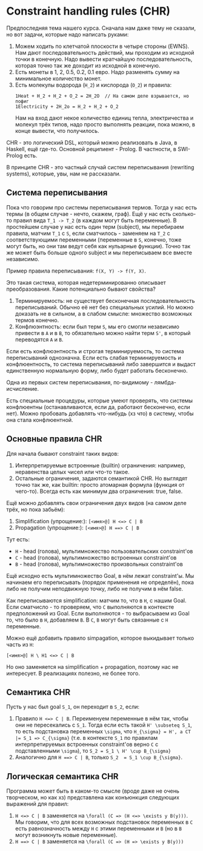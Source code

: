 # Constraint handling rules (CHR)

Предпоследняя тема нашего курса.
Сначала нам даже тему не сказали, но вот задачи, которые надо написать руками:

1. Можем ходить по клетчатой плоскости в четыре стороны (EWNS).
   Нам дают последовательность действий, мы проходим из исходной
   точки в конечную. Надо вывести кратчайшую последовательность, которая
   точно так же доходит из исходной в конечную.
2. Есть монеты в 1, 2, 0.5, 0.2, 0.1 евро. Надо разменять сумму на
   минимальное количество монет.
3. Есть молекулы водорода (`H_2`) и кислорода (`O_2`) и правила:
   ```
   1Heat + H_2 + H_2 + O_2 = 2H_2O  // На самом деле взрывается, но пофиг
   1Electricity + 2H_2o = H_2 + H_2 + O_2
   ```
   Нам на вход дают некое количество единиц тепла, электричества и молекул
   трёх типов, надо просто выполнять реакции, пока можно, в конце вывести,
   что получилось.

CHR - это логический DSL, который можно реализовать в Java, в Haskell, ещё где-то.
Основной реципиент - Prolog. В частности, в SWI-Prolog есть.

В принципе CHR - это частный случай систем переписывания (rewriting systems),
которые, увы, нам не рассказали.

## Система переписывания
Пока что говорим про системы переписывания термов.
Тогда у нас есть термы (в общем случае - нечто, скажем, граф).
Ещё у нас есть сколько-то правил вида `T_1 -> T_2` (в каждом могут быть переменные).
В простейшем случае у нас есть один терм (subject), мы перебираем
правила, матчим `T_1` с `S`, если сматчилось - заменяем на `T_2` с соответствующими переменными
(переменные в `S`, конечно, тоже могут быть, но они там ведут себя как нульарные функции).
Точно так же может быть больше одного subject и мы переписываем все вместе независимо.

Пример правила переписывания: `f(X, Y) -> f(Y, X)`.

Это такая система, которая недетерминированно описывает преобразования.
Какие потенциально бывают свойства?
1. Терминируемость: не существует бесконечная последовательность переписываний.
   Обычно её нет без специальных усилий. Но можно доказать не в сильном, а в
   слабом смысле: множество возможных термов конечно.
2. Конфлюэнтность: если был терм `S`, мы его смогли независимо привести в `A` и в `B`,
   то обязательно можно найти терм `S'`, в который переводятся `A` и `B`.
   
   
Если есть конфлюэнтность и строгая терминируемость, то система переписываний однозначна.
Если есть слабая терминируемость и конфлюентность, то система переписываний либо завершится
и выдаст единственную нормальную форму, либо будет работать бесконечно.

Одна из первых систем переписывания, по-видимому - лямбда-исчисление.

Есть специальные процедуры, которые умеют проверять, что системы конфлюентны (останавливаются,
если да, работают бесконечно, если нет).
Можно пробовать добавлять что-нибудь (хз что) в систему, чтобы она стала конфлюентной.

## Основные правила CHR
Для начала бывают constraint таких видов:
1. Интерпретируемые встроенные (builtin) ограничения: например,
   неравенства целых чисел или что-то такое.
2. Остальные ограничения, задаются семантикой CHR. Но выглядят
   точно так же, как builtin: просто атомарная формула (функция от чего-то).
   Всегда есть как минимум два ограничения: true, false.

Ещё можно добавлять свои ограничения двух видов (на самом деле трёх, но пока забьём):
1. Simplification (упрощение:):
   `[<имя>@] H <=> C | B`
2. Propagation (упрощение:):
   `[<имя>@] H ==> C | B`
   
Тут есть:
* `H` - head (голова), мультимножество пользовательских constraint'ов
* `C` - head (голова), мультимножество встроенных constraint'ов
* `B` - head (голова), мультимножество произвольных constraint'ов

Ещё исходно есть мультимножество Goal, в нём лежат constraint'ы.
Мы начинаем его переписывать (порядок применения не определён), пока
либо не получим неподвижную точку, либо не получим в нём false.

Как переписываются simplification: матчим то, что в `H`, с нашим Goal.
Если сматчисло - то проверяем, что `C` выполняются в контексте предположений из Goal.
Если выполняются - то выбрасываем из Goal то, что было в `H`, добавляем `B`.
В `C`, `B` могут быть связанные с `H` переменные.

Можно ещё добавить правило simpagation, которое выкидывает только часть из `H`:
```
[<имя>@] H \ H1 <=> C | B
```
Но оно заменяется на simplification + propagation, поэтому нас не интересует.
В реализациях полезно, не более того.

## Семантика CHR

Пусть у нас был goal `S_1`, он переходит в `S_2`, если:
1. Правило `H <=> C | B`. Переименуем переменные в нём так, чтобы они не пересекались с `S_1`.
   Тогда если есть такой `H' \subseteq S_1`, то есть подстановка переменных `\sigma`,
   что `H_{\sigma} = H', а CT |= S_1 => C_{\sigma}` (т.е. в контексте `S_1` по правилам
   интерпретируемых встроенных constraint'ов верно `C` с подставленными `\sigma`),
   то `S_2 = S_1 \ H' \cup B_{\sigma}`
2. Аналогично для `H ==> C | B`, только `S_2  = S_1 \cup B_{\sigma}`.

## Логическая семантика CHR

Программа может быть в каком-то смысле (вроде даже не очень творческом, но как хз)
представлена как конъюнкция следующих выражений для правил:
1. `H <=> C | B` заменяется на `\forall (C => (H <=> \exists y B(y)))`.
   Мы говорим, что для всех возможных подстановок переменных в `C` есть равнозначность
   между `H` с этими переменными и `B` (но в `B` могут возникнуть новые переменные).
2. `H ==> C | B` заменяется на `\forall (C => (H => \exists y B(y)))`
